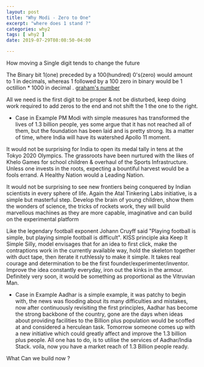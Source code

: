 ```yaml
---
layout: post
title: "Why Modi - Zero to One"
excerpt: "where does 1 stand ?"
categories: why2
tags: [ why2 ]
date: 2019-07-29T08:08:50-04:00

---
```


How moving a Single digit tends to change the future

The Binary bit 1(one) preceded by a 100(hundred) 0's(zero) would amount to 1 in decimals, whereas 1 followed by a 100 zero in binary would be 1 octillion * 1000 in decimal . [graham's number](https://waitbutwhy.com/2014/11/1000000-grahams-number.html)

All we need is the first digit to be proper & not be disturbed, keep doing work required to add zeros to the end and not shift the 1 the one to the right.

* Case in Example
PM Modi with simple measures has transformed the lives of 1.3 billion people, yes some argue that it has not reached all of them, but the foundation has been laid and is pretty strong.
Its a matter of time, where India will have its watershed Apollo 11 moment.

It would not be surprising for India to open its medal tally in tens at the Tokyo 2020 Olympics. The grassroots have been nurtured with the likes of Khelo Games for school children & overhaul of the Sports Infrastructure. Unless one invests in the roots, expecting a bountiful harvest would be a fools errand. A Healthy Nation would a Leading Nation.

It would not be surprising to see new frontiers being conquered by Indian scientists in every sphere of life. Again the Atal Tinkering Labs initiative, is a simple but masterful step. Develop the brain of young children, show them the wonders of science, the tricks of rockets work, they will build marvellous machines as they are more capable, imaginative and can build on the experimental platform

Like the legendary football exponent Johann Cruyff said "Playing football is simple, but playing simple football is difficult". KISS principle aka Keep It Simple Silly, model envisages that for an idea to first click, make the contraptions work in the currently available way, hold the skeleton together with duct tape, then iterate it ruthlessly to make it simple. It takes real courage and determination to be the first founder/experimenter/inventor. Improve the idea constantly everyday, iron out the kinks in the armour. Definitely very soon, it would be something as proportional as the Vitruvian Man.

* Case in Example
Aadhar is a simple example, it was patchy to begin with, the news was flooding about its many difficulties and mistakes, now after continuously revisiting the first principles, Aadhar has become the strong backbone of the country, gone are the days when ideas about providing facilities to the Billion plus population would be scoffed at and considered a herculean task. Tomorrow someone comes up with a new initiative which could greatly affect and improve the 1.3 billion plus people. All one has to do, is to utilise the services of Aadhar/India Stack. voila, now you have a market reach of 1.3 Billion people ready.

What Can we build now ?  
